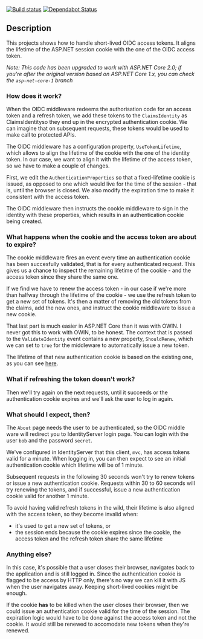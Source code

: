[![Build status](https://dev.azure.com/mderriey/github-pipelines/_apis/build/status/aspnet-core-token-renewal)](https://dev.azure.com/mderriey/github-pipelines/_build/latest?definitionId=18)
[![Dependabot Status](https://api.dependabot.com/badges/status?host=github&repo=mderriey/aspnet-core-token-renewal)](https://dependabot.com)

## Description

This projects shows how to handle short-lived OIDC access tokens.
It aligns the lifetime of the ASP.NET session cookie with the one of the OIDC access token.

_Note: This code has been upgraded to work with ASP.NET Core 2.0; if you're after the original version based on ASP.NET Core 1.x, you can check the `asp-net-core-1` branch_

### How does it work?

When the OIDC middleware redeems the authorisation code for an access token and a refresh token, we add these tokens to the `ClaimsIdentity` as ClaimsIdentityso they end up in the encrypted authentication cookie.
We can imagine that on subsequent requests, these tokens would be used to make call to protected APIs.

The OIDC middleware has a configuration property, `UseTokenLifetime`, which allows to align the lifetime of the cookie with the one of the identity token.
In our case, we want to align it with the lifetime of the access token, so we have to make a couple of changes.

First, we edit the `AuthenticationProperties` so that a fixed-lifetime cookie is issued, as opposed to one which would live for the time of the session - that is, until the browser is closed.
We also modify the expiration time to make it consistent with the access token.

The OIDC middleware then instructs the cookie middleware to sign in the identity with these properties, which results in an authentication cookie being created.

### What happens when the cookie and the access token are about to expire?

The cookie middleware fires an event every time an authentication cookie has been succesfully validated, that is for every authenticated request.
This gives us a chance to inspect the remaining lifetime of the cookie - and the access token since they share the same one.

If we find we have to renew the access token - in our case if we're more than halfway through the lifetime of the cookie - we use the refresh token to get a new set of tokens.
It's then a matter of removing the old tokens from the claims, add the new ones, and instruct the cookie middleware to issue a new cookie.

That last part is much easier in ASP.NET Core than it was with OWIN. I never got this to work with OWIN, to be honest.
The context that is passed to the `ValidateIdentity` event contains a new property, `ShouldRenew`, which we can set to `true` for the middleware to automatically issue a new token.

The lifetime of that new authentication cookie is based on the existing one, as you can see [here](https://github.com/aspnet/Security/blob/e98a0d243a7a5d8076ab85c3438739118cdd53ff/src/Microsoft.AspNetCore.Authentication.Cookies/CookieAuthenticationHandler.cs#L88-L102).

### What if refreshing the token doesn't work?

Then we'll try again on the next requests, until it succeeds or the authentication cookie expires and we'll ask the user to log in again.

### What should I expect, then?

The `About` page needs the user to be authenticated, so the OIDC middle ware will redirect you to IdentityServer login page.
You can login with the user `bob` and the password `secret`.

We've configured in IdentityServer that this client, `mvc`, has access tokens valid for a minute.
When logging in, you can then expect to see an initial authentication cookie which lifetime will be of 1 minute.

Subsequent requests in the following 30 seconds won't try to renew tokens or issue a new authentication cookie.
Requests within 30 to 60 seconds will try renewing the tokens, and if successful, issue a new authentication cookie valid for another 1 minute.

To avoid having valid refresh tokens in the wild, their lifetime is also aligned with the access token, so they become invalid when:

 - it's used to get a new set of tokens, or
 - the session ends because the cookie expires since the cookie, the access token and the refresh token share the same lifetime

### Anything else?

In this case, it's possible that a user closes their browser, navigates back to the application and is still logged in.
Since the authentication cookie is flagged to be access by HTTP only, there's no way we can kill it with JS when the user navigates away.
Keeping short-lived cookies might be enough.

If the cookie **has** to be killed when the user closes their browser, then we could issue an authentication cookie valid for the time of the session.
The expiration logic would have to be done against the access token and not the cookie.
It would still be renewed to accomodate new tokens when they're renewed.
